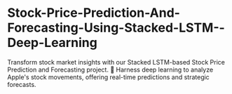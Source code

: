 # Stock-Price-Prediction-And-Forecasting-Using-Stacked-LSTM--Deep-Learning
 Transform stock market insights with our Stacked LSTM-based Stock Price Prediction and Forecasting project. 🚀 Harness deep learning to analyze Apple's stock movements, offering real-time predictions and strategic forecasts.
